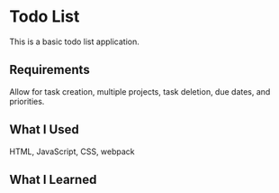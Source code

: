 # Todo List
This is a basic todo list application.

## Requirements
Allow for task creation, multiple projects, task deletion, due dates, and priorities.

## What I Used
HTML, JavaScript, CSS, webpack

## What I Learned
